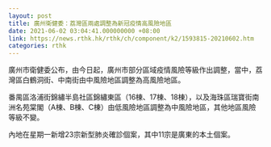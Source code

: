 ```yaml
---
layout: post
title: 廣州衛健委：荔灣區兩處調整為新冠疫情高風險地區
date: 2021-06-02 03:04:41.000000000 +08:00
link: https://news.rthk.hk/rthk/ch/component/k2/1593815-20210602.htm
categories: rthk
---
```


廣州市衛健委公布，由今日起，廣州市部分區域疫情風險等級作出調整，當中，荔灣區白鶴洞街、中南街由中風險地區調整為高風險地區。

番禺區洛浦街錦繡半島社區錦繡東區（16棟、17棟、18棟），以及海珠區瑞寶街南洲名苑棠閣（A棟、B棟、C棟）由低風險地區調整為中風險地區，其他地區風險等級不變。

內地在星期一新增23宗新型肺炎確診個案，其中11宗是廣東的本土個案。
